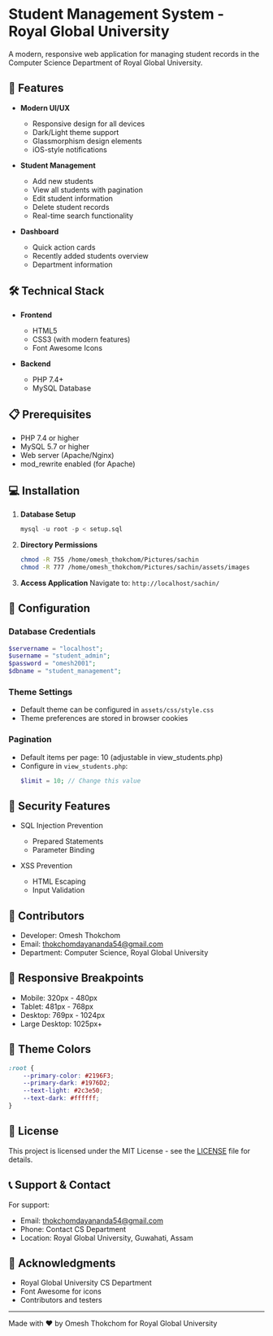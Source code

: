 # Student Management System - Royal Global University

A modern, responsive web application for managing student records in the Computer Science Department of Royal Global University.

## 🚀 Features

- **Modern UI/UX**
  - Responsive design for all devices
  - Dark/Light theme support
  - Glassmorphism design elements
  - iOS-style notifications

- **Student Management**
  - Add new students
  - View all students with pagination
  - Edit student information
  - Delete student records
  - Real-time search functionality

- **Dashboard**
  - Quick action cards
  - Recently added students overview
  - Department information

## 🛠️ Technical Stack

- **Frontend**
  - HTML5
  - CSS3 (with modern features)
  - Font Awesome Icons

- **Backend**
  - PHP 7.4+
  - MySQL Database

## 📋 Prerequisites

- PHP 7.4 or higher
- MySQL 5.7 or higher
- Web server (Apache/Nginx)
- mod_rewrite enabled (for Apache)

## 💻 Installation

1. **Database Setup**
   ```sql
   mysql -u root -p < setup.sql
   ```

2. **Directory Permissions**
   ```bash
   chmod -R 755 /home/omesh_thokchom/Pictures/sachin
   chmod -R 777 /home/omesh_thokchom/Pictures/sachin/assets/images
   ```

3. **Access Application**
   Navigate to: `http://localhost/sachin/`

## 🔧 Configuration

### Database Credentials
```php
$servername = "localhost";
$username = "student_admin";
$password = "omesh2001";
$dbname = "student_management";
```

### Theme Settings
- Default theme can be configured in `assets/css/style.css`
- Theme preferences are stored in browser cookies

### Pagination
- Default items per page: 10 (adjustable in view_students.php)
- Configure in `view_students.php`:
  ```php
  $limit = 10; // Change this value
  ```

## 🔐 Security Features

- SQL Injection Prevention
  - Prepared Statements
  - Parameter Binding

- XSS Prevention
  - HTML Escaping
  - Input Validation

## 👥 Contributors

- Developer: Omesh Thokchom
- Email: thokchomdayananda54@gmail.com
- Department: Computer Science, Royal Global University

## 📱 Responsive Breakpoints

- Mobile: 320px - 480px
- Tablet: 481px - 768px
- Desktop: 769px - 1024px
- Large Desktop: 1025px+

## 🎨 Theme Colors

```css
:root {
    --primary-color: #2196F3;
    --primary-dark: #1976D2;
    --text-light: #2c3e50;
    --text-dark: #ffffff;
}
```

## 📄 License

This project is licensed under the MIT License - see the [LICENSE](LICENSE) file for details.

## 📞 Support & Contact

For support:
- Email: thokchomdayananda54@gmail.com
- Phone: Contact CS Department
- Location: Royal Global University, Guwahati, Assam

## 🙏 Acknowledgments

- Royal Global University CS Department
- Font Awesome for icons
- Contributors and testers

---
Made with ❤️ by Omesh Thokchom for Royal Global University
